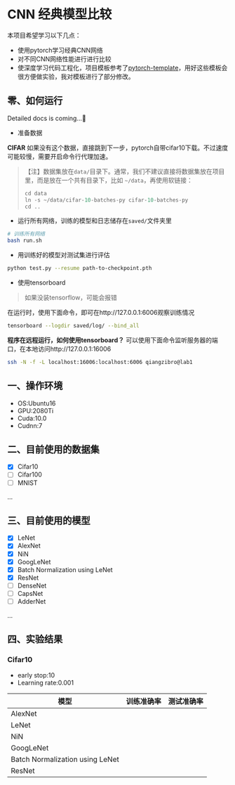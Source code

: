 # CNN 经典模型比较

本项目希望学习以下几点：

- 使用pytorch学习经典CNN网络
- 对不同CNN网络性能进行进行比较
- 使深度学习代码工程化，项目模板参考了[pytorch-template](https://github.com/victoresque/pytorch-template)，用好这些模板会很方便做实验，我对模板进行了部分修改。

## 零、如何运行 

Detailed docs is coming...:beers:

- 准备数据

**CIFAR** 如果没有这个数据，直接跳到下一步，pytorch自带cifar10下载。不过速度可能较慢，需要开启命令行代理加速。

> 【注】数据集放在`data/`目录下。通常，我们不建议直接将数据集放在项目里，而是放在一个共有目录下，比如 `~/data`，再使用软链接： 
>
> ```python
> cd data
> ln -s ~/data/cifar-10-batches-py cifar-10-batches-py
> cd ..
> ```



- 运行所有网络，训练的模型和日志储存在`saved/`文件夹里

```bash
# 训练所有网络
bash run.sh
```



- 用训练好的模型对测试集进行评估

```bash
python test.py --resume path-to-checkpoint.pth
```



- 使用tensorboard

> 如果没装tensorflow，可能会报错

在运行时，使用下面命令，即可在http://127.0.0.1:6006观察训练情况

```bash
tensorboard --logdir saved/log/ --bind_all
```

**程序在远程运行，如何使用tensorboard？** 可以使用下面命令监听服务器的端口，在本地访问http://127.0.0.1:16006

```bash
ssh -N -f -L localhost:16006:localhost:6006 qiangzibro@lab1 
```



## 一、操作环境

- OS:Ubuntu16
- GPU:2080Ti
- Cuda:10.0
- Cudnn:7

## 二、目前使用的数据集

- [x] Cifar10
- [ ] Cifar100
- [ ] MNIST

...

## 三、目前使用的模型

- [x] LeNet
- [x] AlexNet
- [x] NiN
- [x] GoogLeNet
- [x] Batch Normalization using LeNet
- [x] ResNet
- [ ] DenseNet
- [ ] CapsNet
- [ ] AdderNet

...

## 四、实验结果

### Cifar10

- early stop:10
- Learning rate:0.001

| 模型                            | 训练准确率 | 测试准确率 |
| ------------------------------- | ---------- | ---------- |
| AlexNet                         |            |            |
| LeNet                           |            |            |
| NiN                             |            |            |
| GoogLeNet                       |            |            |
| Batch Normalization using LeNet |            |            |
| ResNet                          |            |            |

